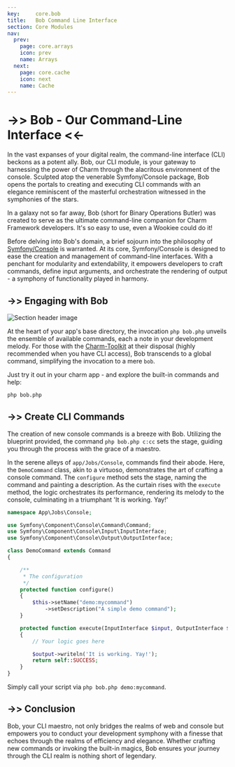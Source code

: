 ```yaml
---
key:     core.bob
title:   Bob Command Line Interface
section: Core Modules
nav:
  prev:
    page: core.arrays
    icon: prev
    name: Arrays
  next:
    page: core.cache
    icon: next
    name: Cache
---
```


# ->> Bob - Our Command-Line Interface <<-

<div class="card card-body" markdown="1">
In the vast expanses of your digital realm, the command-line interface (CLI) beckons as a potent ally. Bob, 
our CLI module, is your gateway to harnessing the power of Charm through the alacritous environment
of the console. Sculpted atop the venerable Symfony/Console package, Bob opens the portals to 
creating and executing CLI commands with an elegance reminiscent of the masterful orchestration 
witnessed in the symphonies of the stars.

In a galaxy not so far away, Bob (short for Binary Operations Butler) was created to serve as the 
ultimate command-line companion for Charm Framework developers. It's so easy to use, even a Wookiee could do it!

Before delving into Bob's domain, a brief sojourn into the philosophy of 
[Symfony/Console](https://symfony.com/doc/current/components/console.html) is warranted. 
At its core, Symfony/Console is designed to ease the creation and management of command-line interfaces.
With a penchant for modularity and extendability, it empowers developers to craft commands, define 
input arguments, and orchestrate the rendering of output - a symphony of functionality played in harmony.
</div>

## ->> Engaging with Bob

<div class="card card-body" markdown="1">
<div class="mb-4"><img src="*ASSETS*/charm/core/bob-mod.jpg" alt="Section header image" /></div>

At the heart of your app's base directory, the invocation `php bob.php` unveils the ensemble of available commands, 
each a note in your development melody. For those with the
[Charm-Toolkit](https://github.com/neoground/charm-toolkit) at their disposal
(highly recommended when you have CLI access), 
Bob transcends to a global command, simplifying the invocation to a mere `bob`.

Just try it out in your charm app - and explore the built-in commands and help:

```bash
php bob.php
```

</div>

## ->> Create CLI Commands

<div class="card card-body" markdown="1">

The creation of new console commands is a breeze with Bob.
Utilizing the blueprint provided, the command `php bob.php c:cc` sets the stage,
guiding you through the process with the grace of a maestro.

In the serene alleys of `app/Jobs/Console`, commands find their abode. Here, the `DemoCommand` class, 
akin to a virtuoso, demonstrates the art of crafting a console command. The `configure` method sets the stage,
naming the command and painting a description. As the curtain rises with the `execute` method, 
the logic orchestrates its performance, rendering its melody to the console, 
culminating in a triumphant 'It is working. Yay!'

```php
namespace App\Jobs\Console;

use Symfony\Component\Console\Command\Command;
use Symfony\Component\Console\Input\InputInterface;
use Symfony\Component\Console\Output\OutputInterface;

class DemoCommand extends Command
{

    /**
     * The configuration
     */
    protected function configure()
    {
        $this->setName("demo:mycommand")
            ->setDescription("A simple demo command");
    }

    protected function execute(InputInterface $input, OutputInterface $output)
    {
        // Your logic goes here

        $output->writeln('It is working. Yay!');
        return self::SUCCESS;
    }
}
```

Simply call your script via `php bob.php demo:mycommand`.

</div>

## ->> Conclusion

<div class="card card-body" markdown="1">

Bob, your CLI maestro, not only bridges the realms of web and console but empowers you to conduct your 
development symphony with a finesse that echoes through the realms of efficiency and elegance.
Whether crafting new commands or invoking the built-in magics, Bob ensures your journey through
the CLI realm is nothing short of legendary.

</div>
